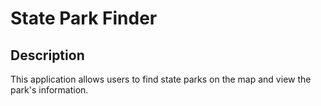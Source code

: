 # State Park Finder

## Description 
This application allows users to find state parks on the map and view the park's information. 

